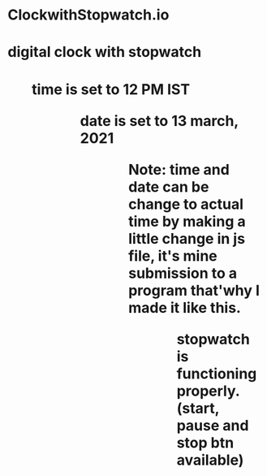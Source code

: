 # ClockwithStopwatch.io
<h1>digital clock with stopwatch<h1>
<ul>time is set to 12 PM IST <ul>
<ul>date is set to 13 march, 2021<ul>
<ul>Note: time and date can be change to actual time by making a little change in js file, it's mine submission to a program that'why I made it like this.<ul>
<ul>stopwatch is functioning properly. (start, pause and stop btn available)<ul>
